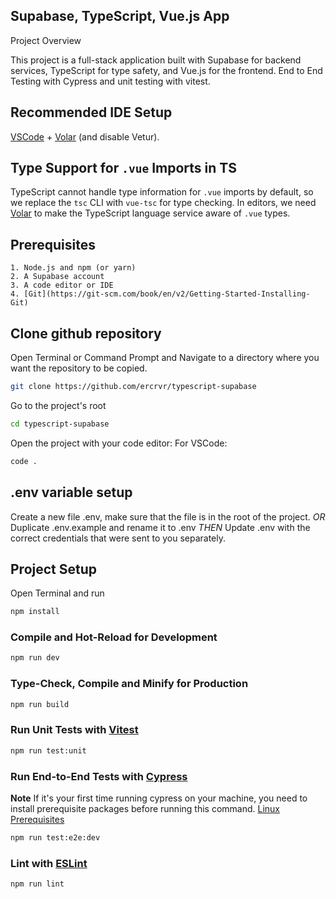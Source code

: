 ## Supabase, TypeScript, Vue.js App

Project Overview

This project is a full-stack application built with Supabase for backend services, TypeScript for type safety, and Vue.js for the frontend. End to End Testing with Cypress and unit testing with vitest.

## Recommended IDE Setup

[VSCode](https://code.visualstudio.com/) + [Volar](https://marketplace.visualstudio.com/items?itemName=Vue.volar) (and disable Vetur).

## Type Support for `.vue` Imports in TS

TypeScript cannot handle type information for `.vue` imports by default, so we replace the `tsc` CLI with `vue-tsc` for type checking. In editors, we need [Volar](https://marketplace.visualstudio.com/items?itemName=Vue.volar) to make the TypeScript language service aware of `.vue` types.

## Prerequisites

    1. Node.js and npm (or yarn)
    2. A Supabase account
    3. A code editor or IDE
    4. [Git](https://git-scm.com/book/en/v2/Getting-Started-Installing-Git)

## Clone github repository

Open Terminal or Command Prompt and Navigate to a directory where you want the repository to be copied.

```sh
git clone https://github.com/ercrvr/typescript-supabase
```

Go to the project's root

```sh
cd typescript-supabase
```

Open the project with your code editor:
For VSCode:
```sh
code .
```

## .env variable setup

Create a new file .env, make sure that the file is in the root of the project.
*OR*
Duplicate .env.example and rename it to .env
*THEN*
Update .env with the correct credentials that were sent to you separately.

## Project Setup
Open Terminal and run
```sh
npm install
```

### Compile and Hot-Reload for Development

```sh
npm run dev
```

### Type-Check, Compile and Minify for Production

```sh
npm run build
```

### Run Unit Tests with [Vitest](https://vitest.dev/)

```sh
npm run test:unit
```

### Run End-to-End Tests with [Cypress](https://www.cypress.io/)
**Note** If it's your first time running cypress on your machine, you need to install prerequisite packages before running this command.
[Linux Prerequisites](https://docs.cypress.io/guides/getting-started/installing-cypress#Linux-Prerequisites)
```sh
npm run test:e2e:dev
```

### Lint with [ESLint](https://eslint.org/)

```sh
npm run lint
```
